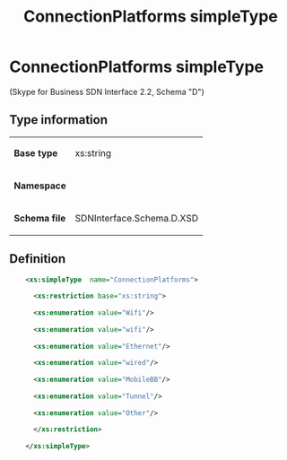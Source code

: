 ﻿---
title: ConnectionPlatforms simpleType
description: Describes the ConnectionPlatforms simpleType and provides the type's definition, and a table that outlines the type's base type, namespace, and schema file.
TOCTitle: ConnectionPlatforms simpleType
ms:assetid: 3ce2b946-41fb-8db7-c4c9-1b4b72799319
ms:mtpsurl: https://msdn.microsoft.com/library/Mt171045(v=office.16)
ms:contentKeyID: 65855620
ms.date: 08/24/2015
mtps_version: v=office.16
dev_langs:
- xml
---

# ConnectionPlatforms simpleType 

(Skype for Business SDN Interface 2.2, Schema "D")


## Type information

<table>
<colgroup>
<col />
<col />
</colgroup>
<tbody>
<tr class="odd">
<td><p><strong>Base type</strong></p></td>
<td><p>xs:string</p></td>
</tr>
<tr class="even">
<td><p><strong>Namespace</strong></p></td>
<td><p></p></td>
</tr>
<tr class="odd">
<td><p><strong>Schema file</strong></p></td>
<td><p>SDNInterface.Schema.D.XSD</p></td>
</tr>
</tbody>
</table>


## Definition

```xml
    <xs:simpleType  name="ConnectionPlatforms">
    
      <xs:restriction base="xs:string">
    
      <xs:enumeration value="Wifi"/>
    
      <xs:enumeration value="wifi"/>
    
      <xs:enumeration value="Ethernet"/>
    
      <xs:enumeration value="wired"/>
    
      <xs:enumeration value="MobileBB"/>
    
      <xs:enumeration value="Tunnel"/>
    
      <xs:enumeration value="Other"/>
    
      </xs:restriction>
      
    </xs:simpleType>
  
```

